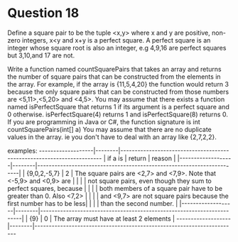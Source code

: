 
# Question 18

Define a square pair to be the tuple <x,y> where x and y are positive, non-zero integers,
x<y and x+y is a perfect square. A perfect square is an integer whose square root is also
an integer, e.g 4,9,16 are perfect squares but 3,10,and 17 are not.

Write a function named countSquarePairs that takes an array and returns the number of square
pairs that can be constructed from the elements in the array.
For example, if  the array is {11,5,4,20} the function would return 3 because the only square
pairs that can be constructed from those numbers are <5,11>,<5,20> and <4,5>.
You may assume that there exists a function named isPerfectSquare that returns 1 if
its argument is a perfect square and 0 otherwise. isPerfectSquare(4) returns 1 and
isPerfectSquare(8) returns 0.
If you are programming in Java or C#, the function signature is
int countSquarePairs(int[] a)
You may assume that there are no duplicate values in the array. ie you don't have to deal
with an array like {2,7,2,2}.

examples:
 -------------------|--------|-----------------------------------------------------------------------
| if a is           | return | reason                                                                |
|-------------------|--------|-----------------------------------------------------------------------|
| {9,0,2,-5,7}      | 2      | The square pairs are <2,7> and <7,9>. Note that <-5,9> and <0,9> are  |
|                   |        | not square pairs, even though they sum to perfect squares, because    |
|                   |        | both members of a square pair have to be greater than 0. Also <7,2>   |
|                   |        | and <9,7> are not square pairs because the first number has to be less|
|                   |        | than the second number.                                               |
|-------------------|--------|-----------------------------------------------------------------------|
| {9}               | 0      | The array must have at least 2 elements                               |
 -------------------|--------|-----------------------------------------------------------------------
